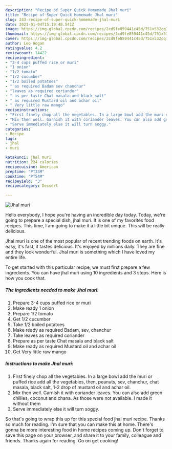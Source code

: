 ```yaml
---
description: "Recipe of Super Quick Homemade Jhal muri"
title: "Recipe of Super Quick Homemade Jhal muri"
slug: 243-recipe-of-super-quick-homemade-jhal-muri
date: 2021-01-04T15:19:48.541Z
image: https://img-global.cpcdn.com/recipes/2cd9fe859441c45d/751x532cq70/jhal-muri-recipe-main-photo.jpg
thumbnail: https://img-global.cpcdn.com/recipes/2cd9fe859441c45d/751x532cq70/jhal-muri-recipe-main-photo.jpg
cover: https://img-global.cpcdn.com/recipes/2cd9fe859441c45d/751x532cq70/jhal-muri-recipe-main-photo.jpg
author: Leo Hogan
ratingvalue: 4.2
reviewcount: 14422
recipeingredient:
- "3-4 cups puffed rice or muri"
- "1 onion"
- "1/2 tomato"
- "1/2 cucumber"
- "1/2 boiled potatoes"
- " as required Badam sev chanchur"
- "leaves as required coriander"
- " as per taste Chat masala and black salt"
- " as required Mustard oil and achar oil"
- " Very little raw mango"
recipeinstructions:
- "First finely chop all the vegetables. In a large bowl add the muri or puffed rice add all the vegetables, then, peanuts, sev, chanchur, chat masala, black salt, 1-2 drop of mustard oil and achar oil."
- "Mix then well. Garnish it with coriander leaves. You can also add green chillies, coconut and chana. As those were not available. I made it without them"
- "Serve immediately else it will turn soggy."
categories:
- Recipe
tags:
- jhal
- muri

katakunci: jhal muri 
nutrition: 224 calories
recipecuisine: American
preptime: "PT33M"
cooktime: "PT54M"
recipeyield: "3"
recipecategory: Dessert

---
```



![Jhal muri](https://img-global.cpcdn.com/recipes/2cd9fe859441c45d/751x532cq70/jhal-muri-recipe-main-photo.jpg)

Hello everybody, I hope you're having an incredible day today. Today, we're going to prepare a special dish, jhal muri. It is one of my favorites food recipes. This time, I am going to make it a little bit unique. This will be really delicious.

Jhal muri is one of the most popular of recent trending foods on earth. It's easy, it's fast, it tastes delicious. It's enjoyed by millions daily. They are fine and they look wonderful. Jhal muri is something which I have loved my entire life.




To get started with this particular recipe, we must first prepare a few ingredients. You can have jhal muri using 10 ingredients and 3 steps. Here is how you cook that.

<!--inarticleads1-->

##### The ingredients needed to make Jhal muri:

1. Prepare 3-4 cups puffed rice or muri
1. Make ready 1 onion
1. Prepare 1/2 tomato
1. Get 1/2 cucumber
1. Take 1/2 boiled potatoes
1. Make ready  as required Badam, sev, chanchur
1. Take leaves as required coriander
1. Prepare  as per taste Chat masala and black salt
1. Make ready  as required Mustard oil and achar oil
1. Get  Very little raw mango




<!--inarticleads2-->

##### Instructions to make Jhal muri:

1. First finely chop all the vegetables. In a large bowl add the muri or puffed rice add all the vegetables, then, peanuts, sev, chanchur, chat masala, black salt, 1-2 drop of mustard oil and achar oil.
1. Mix then well. Garnish it with coriander leaves. You can also add green chillies, coconut and chana. As those were not available. I made it without them
1. Serve immediately else it will turn soggy.




So that's going to wrap this up for this special food jhal muri recipe. Thanks so much for reading. I'm sure that you can make this at home. There's gonna be more interesting food in home recipes coming up. Don't forget to save this page on your browser, and share it to your family, colleague and friends. Thanks again for reading. Go on get cooking!
